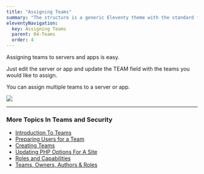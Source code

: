 ```yaml
---
title: "Assigning Teams"
summary: "The structure is a generic Eleventy theme with the standard folder and file names."
eleventyNavigation:
  key: Assigning Teams
  parent: 04-Teams
  order: 4
---
```


Assigning teams to servers and apps is easy.

Just edit the server or app and update the TEAM field with the teams you would like to assign.

You can assign multiple teams to a server or app.

[![](https://web.archive.org/web/20240420003428im_/https://wpclouddeploy.com/wp-content/uploads/2020/05/wpcd-docs-team-02.png)](https://web.archive.org/web/20240420003428/https://wpclouddeploy.com/wp-content/uploads/2020/05/wpcd-docs-team-02.png)

- - -

### More Topics In Teams and Security

*   [Introduction To Teams](https://web.archive.org/web/20240420003428/https://wpclouddeploy.com/documentation/wpcloud-deploy-teams/introduction-to-teams/)
*   [Preparing Users for a Team](https://web.archive.org/web/20240420003428/https://wpclouddeploy.com/documentation/wpcloud-deploy-teams/preparing-users-for-a-team/)
*   [Creating Teams](https://web.archive.org/web/20240420003428/https://wpclouddeploy.com/documentation/wpcloud-deploy-teams/creating-teams/)
*   [Updating PHP Options For A Site](https://web.archive.org/web/20240420003428/https://wpclouddeploy.com/documentation/wpcloud-deploy-teams/updating-php-options-for-a-site/)
*   [Roles and Capabilities](https://web.archive.org/web/20240420003428/https://wpclouddeploy.com/documentation/wpcloud-deploy-teams/roles-and-capabilities/)
*   [Teams, Owners, Authors & Roles](https://web.archive.org/web/20240420003428/https://wpclouddeploy.com/documentation/wpcloud-deploy-teams/teams-vs-owners-authors-vs-roles/)
